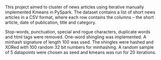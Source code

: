 This project aimed to cluster of news articles using iterative manually implemented Kmeans in PySpark. The dataset contains a list of short news articles in a CSV format, where each row contains the columns – the short article, date of publication, title and category.

Stop-words, punctuation, special and rogue characters, duplicate words and html tags were removed. One-word shingling was implemented. A minhash signature of length 100 was used. The shingles were hashed and XORed with 100 random 32 bit numbers for minhashing. A random sample of 5 datapoints were chosen as seed and kmeans was run for 20 iterations. 